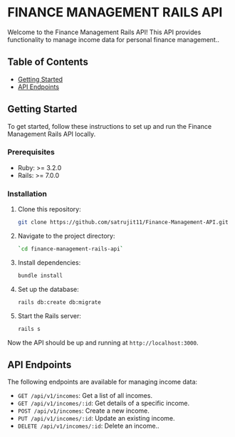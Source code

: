 # FINANCE MANAGEMENT RAILS API

Welcome to the Finance Management Rails API! This API provides functionality to manage income data for personal finance management..

## Table of Contents

- [Getting Started](#getting-started)
- [API Endpoints](#api-endpoints)

## Getting Started

To get started, follow these instructions to set up and run the Finance Management Rails API locally.

### Prerequisites

- Ruby: >= 3.2.0
- Rails: >= 7.0.0

### Installation

1. Clone this repository:

   ```sh
   git clone https://github.com/satrujit11/Finance-Management-API.git
   ```
2. Navigate to the project directory:

   ```bash
   `cd finance-management-rails-api`
   ```
3. Install dependencies:

   ```bash
   bundle install
   ```
4. Set up the database:

   ```bash
   rails db:create db:migrate
   ```
5. Start the Rails server:

   ```bash
   rails s
   ```

Now the API should be up and running at `http://localhost:3000`.

## API Endpoints

The following endpoints are available for managing income data:

- `GET /api/v1/incomes`: Get a list of all incomes.
- `GET /api/v1/incomes/:id`: Get details of a specific income.
- `POST /api/v1/incomes`: Create a new income.
- `PUT /api/v1/incomes/:id`: Update an existing income.
- `DELETE /api/v1/incomes/:id`: Delete an income..
